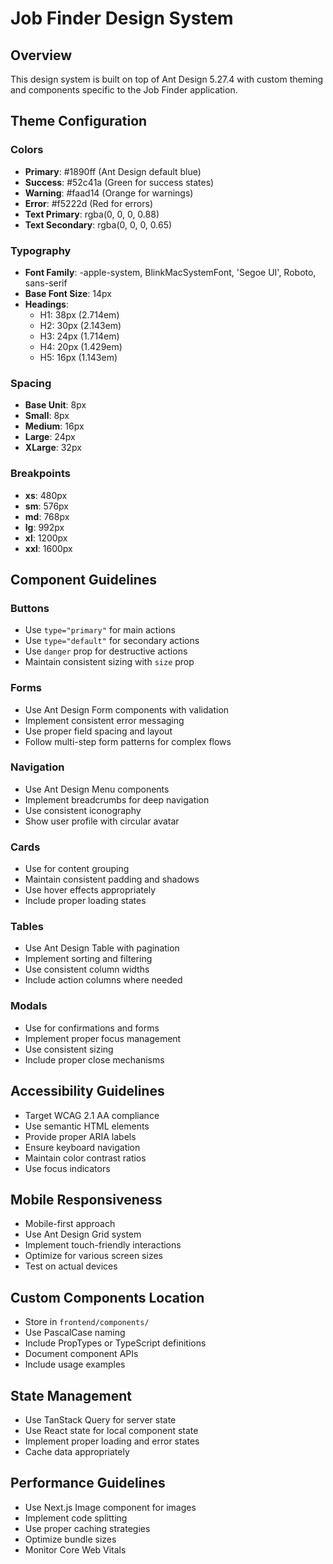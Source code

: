 # Job Finder Design System

## Overview
This design system is built on top of Ant Design 5.27.4 with custom theming and components specific to the Job Finder application.

## Theme Configuration

### Colors
- **Primary**: #1890ff (Ant Design default blue)
- **Success**: #52c41a (Green for success states)
- **Warning**: #faad14 (Orange for warnings)
- **Error**: #f5222d (Red for errors)
- **Text Primary**: rgba(0, 0, 0, 0.88)
- **Text Secondary**: rgba(0, 0, 0, 0.65)

### Typography
- **Font Family**: -apple-system, BlinkMacSystemFont, 'Segoe UI', Roboto, sans-serif
- **Base Font Size**: 14px
- **Headings**: 
  - H1: 38px (2.714em)
  - H2: 30px (2.143em)
  - H3: 24px (1.714em)
  - H4: 20px (1.429em)
  - H5: 16px (1.143em)

### Spacing
- **Base Unit**: 8px
- **Small**: 8px
- **Medium**: 16px
- **Large**: 24px
- **XLarge**: 32px

### Breakpoints
- **xs**: 480px
- **sm**: 576px
- **md**: 768px
- **lg**: 992px
- **xl**: 1200px
- **xxl**: 1600px

## Component Guidelines

### Buttons
- Use `type="primary"` for main actions
- Use `type="default"` for secondary actions
- Use `danger` prop for destructive actions
- Maintain consistent sizing with `size` prop

### Forms
- Use Ant Design Form components with validation
- Implement consistent error messaging
- Use proper field spacing and layout
- Follow multi-step form patterns for complex flows

### Navigation
- Use Ant Design Menu components
- Implement breadcrumbs for deep navigation
- Use consistent iconography
- Show user profile with circular avatar

### Cards
- Use for content grouping
- Maintain consistent padding and shadows
- Use hover effects appropriately
- Include proper loading states

### Tables
- Use Ant Design Table with pagination
- Implement sorting and filtering
- Use consistent column widths
- Include action columns where needed

### Modals
- Use for confirmations and forms
- Implement proper focus management
- Use consistent sizing
- Include proper close mechanisms

## Accessibility Guidelines
- Target WCAG 2.1 AA compliance
- Use semantic HTML elements
- Provide proper ARIA labels
- Ensure keyboard navigation
- Maintain color contrast ratios
- Use focus indicators

## Mobile Responsiveness
- Mobile-first approach
- Use Ant Design Grid system
- Implement touch-friendly interactions
- Optimize for various screen sizes
- Test on actual devices

## Custom Components Location
- Store in `frontend/components/`
- Use PascalCase naming
- Include PropTypes or TypeScript definitions
- Document component APIs
- Include usage examples

## State Management
- Use TanStack Query for server state
- Use React state for local component state
- Implement proper loading and error states
- Cache data appropriately

## Performance Guidelines
- Use Next.js Image component for images
- Implement code splitting
- Use proper caching strategies
- Optimize bundle sizes
- Monitor Core Web Vitals
